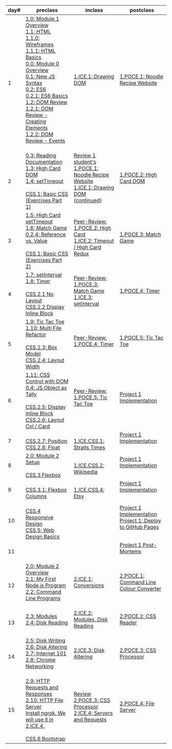 |day#|preclass|inclass|postclass|
| --- | --- | --- | --- |
|1|[1.0: Module 1 Overview](day1/preclass/1.0-module-1-overview.md)<br>[1.1: HTML](day1/preclass/1.1-html.md)<br>[1.1.0: Wireframes](day1/preclass/1.1.0-wireframes.md)<br>[1.1.1: HTML Basics](day1/preclass/1.1.1-basic-html.md)<br>[0.0: Module 0 Overview](day1/preclass/0.0-module-0-overview.md)<br>[0.1: New JS Syntax](day1/preclass/0.1-new-js-syntax.md)<br>[0.2: ES6](day1/preclass/0.2-es6.md)<br>[0.2.1: ES6 Basics](day1/preclass/0.2.1-es6-basics.md)<br>[1.2: DOM Review](day1/preclass/1.2-dom-review.md)<br>[1.2.1: DOM Review - Creating Elements](day1/preclass/1.2.1-creating-elements.md)<br>[1.2.2: DOM Review - Events](day1/preclass/1.2.2-events.md)<br><br>|[1.ICE.1: Drawing DOM](day1/inclass/1.ice.1-drawing-dom.md)<br><br>|[1.POCE.1: Noodle Recipe Website](day1/postclass/1.poce.1-noodles.md)<br><br>|
|2|[0.3: Reading Documentation](day2/preclass/0.3-reading-documentation.md)<br>[1.3: High Card DOM](day2/preclass/1.3-high-card-dom.md)<br>[1.4: setTimeout](day2/preclass/1.4-settimeout.md)<br><br>[CSS.1: Basic CSS (Exercises Part 1)](day2/preclass/css-1-basic-css.md)<br>|[Review 1 student's 1.POCE.1: Noodle Recipe Website](day2/inclass/1.poce.1-noodles.md)<br>[1.ICE.1: Drawing DOM (continued)](day2/inclass/1.ice.1-drawing-dom.md)<br><br>|[1.POCE.2: High Card DOM](day2/postclass/1.poce.2-high-card-dom.md)<br><br>|
|3|[1.5: High Card setTimeout](day3/preclass/1.5-high-card-settimeout.md)<br>[1.6: Match Game](day3/preclass/1.6-match-game.md)<br>[0.2.4: Reference vs. Value](day3/preclass/0.2.4-reference-vs.-value.md)<br><br>[CSS.1: Basic CSS (Exercises Part 2)](day3/preclass/css-1-basic-css.md)<br>|[Peer-Review: 1.POCE.2: High Card](day3/inclass/course-methodology.md)<br>[1.ICE.2: Timeout / High Card Redux](day3/inclass/1.ice.2-high-card-redux.md)<br><br>|[1.POCE.3: Match Game](day3/postclass/1.poce.3-match-game.md)<br><br>|
|4|[1.7: setInterval](day4/preclass/1.7-setinterval.md)<br>[1.8: Timer](day4/preclass/1.8-timer.md)<br><br>[CSS.2.1 No Layout](day4/preclass/css.2.1-no-layout.md)<br>[CSS.2.2 Display Inline Block](day4/preclass/css.2.2-display-inline-and-block.md)<br>|[Peer-Review: 1.POCE.3: Match Game](day4/inclass/course-methodology.md)<br>[1.ICE.3: setInterval](day4/inclass/1.ice.3-setinterval.md)<br><br>|[1.POCE.4: Timer](day4/postclass/1.poce.4-timer.md)<br><br>|
|5|[1.9: Tic Tac Toe](day5/preclass/1.9-tic-tac-toe.md)<br>[1.10: Multi File Refactor](day5/preclass/1.10-multi-file-refactor.md)<br><br>[CSS.2.3: Box Model](day5/preclass/css.2.3-box-model.md)<br>[CSS.2.4: Layout Width](day5/preclass/css.2.4-layout-fixed-width-and-max-width.md)<br>|[Peer-Review: 1.POCE.4: Timer](day5/inclass/course-methodology.md)<br><br>|[1.POCE.5: Tic Tac Toe](day5/postclass/1.poce.5-tic-tac-toe.md)<br><br>|
|6|[1.11: CSS Control with DOM](day6/preclass/1.11-css-control-with-dom.md)<br>[0.4: JS Object as Tally](day6/preclass/0.4-js-object-as-tally.md)<br><br>[CSS.2.5: Display Inline Block](day6/preclass/css.2.5-display-inline-block.md)<br>[CSS.2.6: Layout Col / Card](day6/preclass/css.2.6-layout-columns-and-cards.md)<br>|[Peer-Review: 1.POCE.5: Tic Tac Toe](day6/inclass/course-methodology.md)<br><br>|[Project 1 Implementation](day6/postclass/project-1-video-poker.md)<br><br>|
|7|<br>[CSS.2.7: Position](day7/preclass/css.2.7-position.md)<br>[CSS.2.8: Float](day7/preclass/css.2.8-float.md)<br>|<br>[1.ICE.CSS.1: Straits Times](day7/inclass/1.ice.css.1-straits-times-css.md)<br>|[Project 1 Implementation](day7/postclass/project-1-video-poker.md)<br><br>|
|8|[2.0: Module 2 Setup](day8/preclass/2.0-module-2-overview.md)<br><br>[CSS.3 Flexbox](day8/preclass/css.3-flexbox.md)<br>|<br>[1.ICE.CSS.2: Wikipedia](day8/inclass/1.ice.css.2-css-practice-6-wikipedia.md)<br>|[Project 1 Implementation](day8/postclass/project-1-video-poker.md)<br><br>|
|9|<br>[CSS.3.1: Flexbox Columns](day9/preclass/css.3.1-flexbox-layout.md)<br>|<br>[1.ICE.CSS.4: Etsy](day9/inclass/1.ice.css.4-etsy-css.md)<br>|[Project 1 Implementation](day9/postclass/project-1-video-poker.md)<br><br>|
|10|<br>[CSS.4 Responsive Design](day10/preclass/css.4-responsive-design.md)<br>[CSS.5: Web Design Basics](day10/preclass/css.5-web-design-basics.md)<br>|<br>|[Project 1 Implementation](day10/postclass/project-1-video-poker.md)<br>[Project 1: Deploy to GitHub Pages](day10/postclass/12.3-deployment.md)<br><br>|
|11|<br>|<br>|[Project 1 Post-Mortems](day11/postclass/course-methodology.md)<br><br>|
|12|[2.0: Module 2 Overview](day12/preclass/2.0-module-2-overview.md)<br>[2.1: My First Node.js Program](day12/preclass/2.1-my-first-node-program.md)<br>[2.2: Command Line Programs](day12/preclass/2.2-command-line-programs.md)<br><br>|[2.ICE.1: Conversions](day12/inclass/2.ice.1-conversions.md)<br><br>|[2.POCE.1: Command Line Colour Converter](day12/postclass/2.poce.1-command-line-colour-converter.md)<br><br>|
|13|[2.3: Modules](day13/preclass/2.3-modules.md)<br>[2.4: Disk Reading](day13/preclass/2.4-disk-reading.md)<br><br>|[2.ICE.2: Modules, Disk Reading](day13/inclass/2.ice.2-modules-disk-reading.md)<br><br>|[2.POCE.2: CSS Reader](day13/postclass/2.poce.2-css-reader.md)<br><br>|
|14|[2.5: Disk Writing](day14/preclass/2.5-disk-writing.md)<br>[2.6: Disk Altering](day14/preclass/2.6-disk-altering.md)<br>[2.7: Internet 101](day14/preclass/2.7-internet-101.md)<br>[2.8: Chrome Networking](day14/preclass/2.8-chrome-networking.md)<br><br>|[2.ICE.3: Disk Altering](day14/inclass/2.ice.3-disk-altering.md)<br><br>|[2.POCE.3: CSS Processor](day14/postclass/2.poce.3-css-processor.md)<br><br>|
|15|[2.9: HTTP Requests and Responses](day15/preclass/2.9-http.md)<br>[2.10: HTTP File Server](day15/preclass/2.10-http-file-server.md)<br>[Install ngrok. We will use it in 2.ICE.4.](day15/preclass/2.0-module-2-overview.md)<br><br>[CSS.6 Bootstrap](day15/preclass/css.6-bootstrap.md)<br>|[Review 2.POCE.3: CSS Processor](day15/inclass/course-methodology.md)<br>[2.ICE.4: Servers and Requests](day15/inclass/2.ice.4-servers-and-requests.md)<br><br>|[2.POCE.4: File Server](day15/postclass/2.poce.4-file-server.md)<br><br>|

